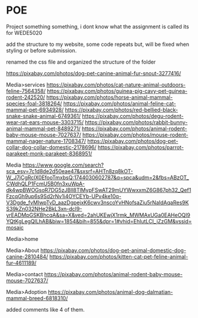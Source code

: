 # POE
Project something something, i dont know what the assignment is called its for WEDE5020


add the structure to my website, some code repeats but, will be fixed when styling or before submission.

renamed the css file and organized the structure of the folder 

https://pixabay.com/photos/dog-pet-canine-animal-fur-snout-3277416/

Media>services
https://pixabay.com/photos/cat-nature-animal-outdoors-feline-7564358/
https://pixabay.com/photos/guinea-pig-cavy-pet-guinea-rodent-242520/
https://pixabay.com/photos/horse-animal-mammal-species-foal-3818264/
https://pixabay.com/photos/animal-feline-cat-mammal-pet-6934928/
https://pixabay.com/photos/red-bellied-black-snake-snake-animal-6749361/
https://pixabay.com/photos/degu-rodent-wear-rat-ears-mouse-3303715/
https://pixabay.com/photos/rabbit-bunny-animal-mammal-pet-8489271/
https://pixabay.com/photos/animal-rodent-baby-mouse-mouse-7027637/
https://pixabay.com/photos/mouse-rodent-mammal-nager-nature-1708347/
https://pixabay.com/photos/dog-pet-collar-dog-collar-domestic-2178696/
https://pixabay.com/photos/parrot-parakeet-monk-parakeet-8368951/


Media
https://www.google.com/search?sca_esv=7c1d8de2d50eae47&sxsrf=AHTn8zq8kOT-W_J7jCgRclX0EfooTmxbsQ:1744030602787&q=spca&udm=2&fbs=ABzOT_CWdhQLP1FcmU5B0fn3xuWpA-dk4wpBWOGsoR7DG5zJBll8TlMypFSwAT29mUYWwxxmZ6G867ph32_Qef1FzcqGh9up6s9Sd2rNv1i4OYCEYb-UPv4ke10q-V3Dgde_fvMIwpTvD_aazDgpejxK6cwv3nscoYvHNofsaZiu5rNaIdAqaRes9KS39kZn032NHe2BkL3xn-dcI9-yrEADMpGSKBhcqA&sa=X&ved=2ahUKEwjX1rmk_MWMAxUGa0EAHeOQI9YQtKgLegQILhAB&biw=1854&bih=855&dpr=1#vhid=EhIutLCI_jZzGM&vssid=mosaic


Media>home 


Media>About
https://pixabay.com/photos/dog-pet-animal-domestic-dog-canine-2810484/
https://pixabay.com/photos/kitten-cat-pet-feline-animal-fur-4611189/

Media>contact
https://pixabay.com/photos/animal-rodent-baby-mouse-mouse-7027637/


Media>Adoption
https://pixabay.com/photos/animal-dog-dalmatian-mammal-breed-6818310/


added comments like 4 of them.
